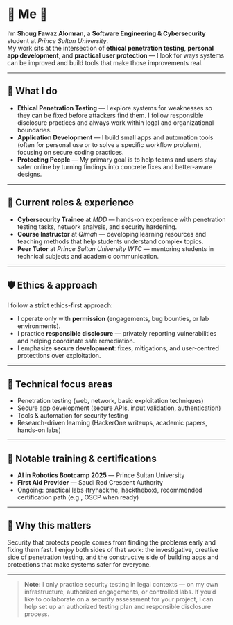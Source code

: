 # 🌸 Me 🌸

I’m **Shoug Fawaz Alomran**, a **Software Engineering & Cybersecurity** student at *Prince Sultan University*.  
My work sits at the intersection of **ethical penetration testing**, **personal app development**, and **practical user protection** — I look for ways systems can be improved and build tools that make those improvements real.

---

## 🎯 What I do

- **Ethical Penetration Testing** — I explore systems for weaknesses so they can be fixed before attackers find them. I follow responsible disclosure practices and always work within legal and organizational boundaries.
- **Application Development** — I build small apps and automation tools (often for personal use or to solve a specific workflow problem), focusing on secure coding practices.
- **Protecting People** — My primary goal is to help teams and users stay safer online by turning findings into concrete fixes and better-aware designs.

---

## 💼 Current roles & experience

- **Cybersecurity Trainee** at *MDD* — hands-on experience with penetration testing tasks, network analysis, and security hardening.
- **Course Instructor** at *Qimah* — developing learning resources and teaching methods that help students understand complex topics.
- **Peer Tutor** at *Prince Sultan University WTC* — mentoring students in technical subjects and academic communication.

---

## 🛡️ Ethics & approach

I follow a strict ethics-first approach:
- I operate only with **permission** (engagements, bug bounties, or lab environments).  
- I practice **responsible disclosure** — privately reporting vulnerabilities and helping coordinate safe remediation.  
- I emphasize **secure development**: fixes, mitigations, and user-centred protections over exploitation.

---

## 🧠 Technical focus areas

- Penetration testing (web, network, basic exploitation techniques)  
- Secure app development (secure APIs, input validation, authentication)  
- Tools & automation for security testing  
- Research-driven learning (HackerOne writeups, academic papers, hands-on labs)

---

## 🏅 Notable training & certifications

- **AI in Robotics Bootcamp 2025** — Prince Sultan University  
- **First Aid Provider** — Saudi Red Crescent Authority  
- Ongoing: practical labs (tryhackme, hackthebox), recommended certification path (e.g., OSCP when ready)

---

## 🌿 Why this matters

Security that protects people comes from finding the problems early and fixing them fast. I enjoy both sides of that work: the investigative, creative side of penetration testing, and the constructive side of building apps and protections that make systems safer for everyone.

---

> **Note:** I only practice security testing in legal contexts — on my own infrastructure, authorized engagements, or controlled labs. If you’d like to collaborate on a security assessment for your project, I can help set up an authorized testing plan and responsible disclosure process.